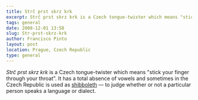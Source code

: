 ```yaml
---
title: Strč prst skrz krk
excerpt: Strč prst skrz krk is a Czech tongue-twister which means "stick your finger through your throat".
tags: general
date: 2008-12-01 13:58
slug: Str-prst-skrz-krk
author: Francisco Pinto
layout: post
location: Prague, Czech Republic
type: general
---
```


*Strč prst skrz krk* is a Czech tongue-twister which means "stick your finger through your throat". It has a total absence of vowels and sometimes in the Czech Republic is used as [shibboleth](http://en.wikipedia.org/wiki/Shibboleth) — to judge whether or not a particular person speaks a language or dialect.